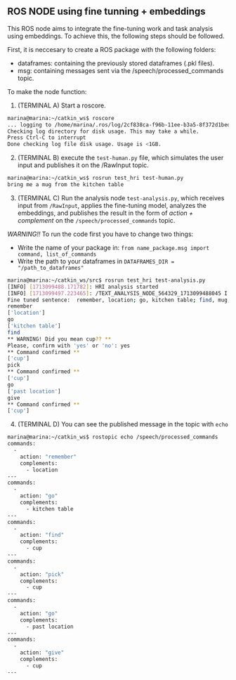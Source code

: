 ## ROS NODE using fine tunning + embeddings
This ROS node aims to integrate the fine-tuning work and task analysis using embeddings. To achieve this, the following steps should be followed.

First, it is neccesary to create a ROS package with the following folders:
 - dataframes: containing the previously stored dataframes (.pkl files).
 - msg: containing messages sent via the /speech/processed_commands topic.

To make the node function:
1. (TERMINAL A) Start a roscore.
```bash
marina@marina:~/catkin_ws$ roscore
... logging to /home/marina/.ros/log/2cf838ca-f96b-11ee-b3a5-8f372d1bed75/roslaunch-marina.log
Checking log directory for disk usage. This may take a while.
Press Ctrl-C to interrupt
Done checking log file disk usage. Usage is <1GB.

```

2. (TERMINAL B) execute the `test-human.py` file, which simulates the user input and publishes it on the /RawInput topic.
```bash
marina@marina:~/catkin_ws$ rosrun test_hri test-human.py 
bring me a mug from the kitchen table
```
3. (TERMINAL C) Run the analysis node `test-analysis.py`, which receives input from `/RawInput`, applies the fine-tuning model, analyzes the embeddings, and publishes the result in the form of *action + complement* on the `/speech/processed_commands` topic. 

_WARNING!!_ To run the code first you have to change two things:
- Write the name of your package in: `from name_package.msg import command, list_of_commands`
- Write the path to your dataframes in `DATAFRAMES_DIR = "/path_to_dataframes"`

```bash
marina@marina:~/catkin_ws/src$ rosrun test_hri test-analysis.py  
[INFO] [1713099488.171782]: HRI analysis started
[INFO] [1713099497.223465]: /TEXT_ANALYSIS_NODE_564329_1713099488045 I heard bring me a mug from the kitchen table
Fine tuned sentence:  remember, location; go, kitchen table; find, mug; pick, mug; go, past location; give, mug.
remember
['location']
go
['kitchen table']
find
** WARNING! Did you mean cup?? ** 
Please, confirm with 'yes' or 'no': yes
** Command confirmed **
['cup']
pick
** Command confirmed **
['cup']
go
['past location']
give
** Command confirmed **
['cup']
```

4. (TERMINAL D) You can see the published message in the topic with `echo`
```bash
marina@marina:~/catkin_ws$ rostopic echo /speech/processed_commands
commands: 
  - 
    action: "remember"
    complements: 
      - location
---
commands: 
  - 
    action: "go"
    complements: 
      - kitchen table
---
commands: 
  - 
    action: "find"
    complements: 
      - cup
---
commands: 
  - 
    action: "pick"
    complements: 
      - cup
---
commands: 
  - 
    action: "go"
    complements: 
      - past location
---
commands: 
  - 
    action: "give"
    complements: 
      - cup
---

```
